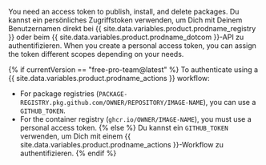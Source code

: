 You need an access token to publish, install, and delete packages. Du kannst ein persönliches Zugriffstoken verwenden, um Dich mit Deinem Benutzernamen direkt bei {{ site.data.variables.product.prodname_registry }} oder beim {{ site.data.variables.product.prodname_dotcom }}-API zu authentifizieren. When you create a personal access token, you can assign the token different scopes depending on your needs.

{% if currentVersion == "free-pro-team@latest" %}
To authenticate using a {{ site.data.variables.product.prodname_actions }} workflow:
- For package registries (`PACKAGE-REGISTRY.pkg.github.com/OWNER/REPOSITORY/IMAGE-NAME`), you can use a `GITHUB_TOKEN`.
- For the container registry (`ghcr.io/OWNER/IMAGE-NAME`), you must use a personal access token.
{% else %}
Du kannst ein `GITHUB_TOKEN` verwenden, um Dich mit einem {{ site.data.variables.product.prodname_actions }}-Workflow zu authentifizieren.
{% endif %}
